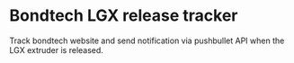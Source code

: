 # Bondtech LGX release tracker
Track bondtech website and send notification via pushbullet API when the LGX extruder is released.

